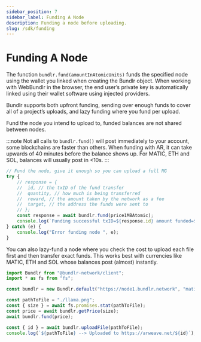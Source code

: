 ```yaml
---
sidebar_position: 7
sidebar_label: Funding A Node
description: Funding a node before uploading.
slug: /sdk/funding
---
```


# Funding A Node

The function `bundlr.fund(amountInAtomicUnits)` funds the specified node using the wallet you linked when creating the Bundlr object. When working with WebBundlr in the browser, the end user’s private key is automatically linked using their wallet software using injected providers.

Bundlr supports both upfront funding, sending over enough funds to cover all of a project’s uploads, and lazy funding where you fund per upload.

Fund the node you intend to upload to, funded balances are not shared between nodes.

:::note
Not all calls to `bundlr.fund()` will post immediately to your account, some blockchains are faster than others. When funding with AR, it can take upwards of 40 minutes before the balance shows up. For MATIC, ETH and SOL, balances will usually post in <10s.
:::

```js
// Fund the node, give it enough so you can upload a full MG
try {
	// response = {
	//  id, // the txID of the fund transfer
	//  quantity, // how much is being transferred
	//  reward, // the amount taken by the network as a fee
	//  target, // the address the funds were sent to
	// };
	const response = await bundlr.fund(price1MBAtomic);
	console.log(`Funding successful txID=${response.id} amount funded=${response.quantity}`);
} catch (e) {
	console.log("Error funding node ", e);
}
```

You can also lazy-fund a node where you check the cost to upload each file first and then transfer exact funds. This works best with currencies like MATIC, ETH and SOL whose balances post (almost) instantly.

```js
import Bundlr from "@bundlr-network/client";
import * as fs from "fs";

const bundlr = new Bundlr.default("https://node1.bundlr.network", "matic", myPrivateKey);

const pathToFile = "./llama.png";
const { size } = await fs.promises.stat(pathToFile);
const price = await bundlr.getPrice(size);
await bundlr.fund(price);

const { id } = await bundlr.uploadFile(pathToFile);
console.log(`${pathToFile} --> Uploaded to https://arweave.net/${id}`);
```
